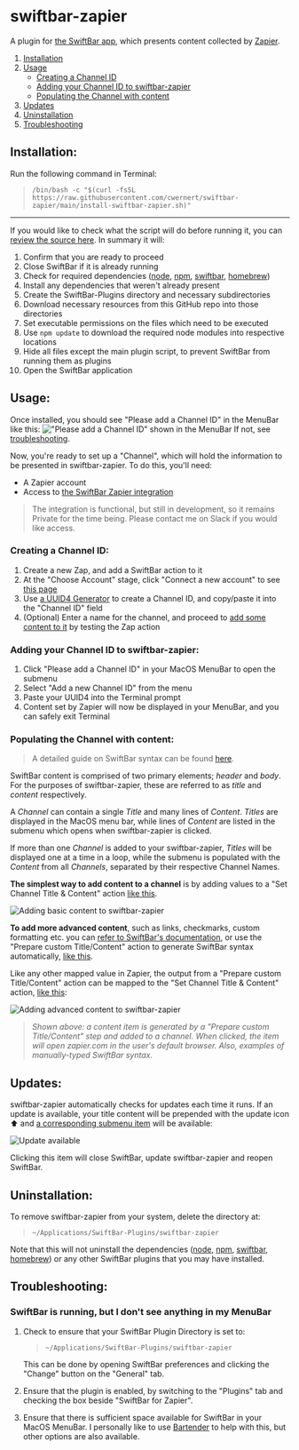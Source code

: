 # swiftbar-zapier

A plugin for [the SwiftBar app](https://swiftbar.app/), which presents content collected by [Zapier](https://zapier.com).

1. [Installation](#installation)
2. [Usage](#usage)
	- [Creating a Channel ID](#creating-a-channel-id)
	- [Adding your Channel ID to swiftbar-zapier](#adding-your-channel-id-to-swiftbar-zapier)
	- [Populating the Channel with content](#populating-the-channel-with-content)
3. [Updates](#updates)
4. [Uninstallation](#uninstallation)
5. [Troubleshooting](#troubleshooting)

## Installation:

Run the following command in Terminal:
> `/bin/bash -c "$(curl -fsSL https://raw.githubusercontent.com/cwernert/swiftbar-zapier/main/install-swiftbar-zapier.sh)"`
---
If you would like to check what the script will do before running it, you can [review the source here](https://github.com/cwernert/swiftbar-zapier/blob/main/install-swiftbar-zapier.sh). In summary it will:

1. Confirm that you are ready to proceed
2. Close SwiftBar if it is already running
3. Check for required dependencies ([node](https://nodejs.org/en/), [npm](https://www.npmjs.com/), [swiftbar](https://github.com/swiftbar/SwiftBar/releases/tag/v1.4.3), [homebrew](https://brew.sh/))
4. Install any dependencies that weren't already present
5. Create the SwiftBar-Plugins directory and necessary subdirectories
6. Download necessary resources from this GitHub repo into those directories
7. Set executable permissions on the files which need to be executed
8. Use `npm update` to download the required node modules into respective locations
9. Hide all files except the main plugin script, to prevent SwiftBar from running them as plugins
10. Open the SwiftBar application

## Usage:

Once installed, you should see "Please add a Channel ID" in the MenuBar like this:
!["Please add a Channel ID" shown in the MenuBar](https://cdn.zappy.app/918bc8b5cd7a8a8fd20cd0052a8a0da7.png)
If not, see [troubleshooting](#troubleshooting).

Now, you're ready to set up a "Channel", which will hold the information to be presented in swiftbar-zapier. To do this, you'll need:
* A Zapier account
* Access to [the SwiftBar Zapier integration](https://zapier.com/apps/swiftbar/integrations)

> The integration is functional, but still in development, so it remains Private for the time being. Please contact me on Slack if you would like access.

### Creating a Channel ID:

1. Create a new Zap, and add a SwiftBar action to it
2. At the "Choose Account" stage, click "Connect a new account" to see [this page](https://cdn.zappy.app/e1c6eb8078583d707b2eb3b97f022284.png)
3. Use [a UUID4 Generator](https://www.uuidgenerator.net/version4) to create a Channel ID, and copy/paste it into the "Channel ID" field
4. (Optional) Enter a name for the channel, and proceed to [add some content to it](#populating-the-channel-with-content) by testing the Zap action

### Adding your Channel ID to swiftbar-zapier:

1. Click "Please add a Channel ID" in your MacOS MenuBar to open the submenu
2. Select "Add a new Channel ID" from the menu
3. Paste your UUID4 into the Terminal prompt
4. Content set by Zapier will now be displayed in your MenuBar, and you can safely exit Terminal

### Populating the Channel with content:

> A detailed guide on SwiftBar syntax can be found [here](https://github.com/swiftbar/SwiftBar/tree/v1.4.3#script-output).

SwiftBar content is comprised of two primary elements; *header* and *body*. For the purposes of swiftbar-zapier, these are referred to as *title* and *content* respectively.

A *Channel* can contain a single *Title* and many lines of *Content*. *Titles* are displayed in the MacOS menu bar, while lines of *Content* are listed in the submenu which opens when swiftbar-zapier is clicked.

If more than one *Channel* is added to your swiftbar-zapier, *Titles* will be displayed one at a time in a loop, while the submenu is populated with the *Content* from all *Channels*, separated by their respective Channel Names.

**The simplest way to add content to a channel** is by adding values to a "Set Channel Title & Content" action [like this](https://cdn.zappy.app/a881b59807e4a00ac9f2498a42fc7dd5.png).

![Adding basic content to swiftbar-zapier](https://cdn.zappy.app/a881b59807e4a00ac9f2498a42fc7dd5.png)

**To add more advanced content**, such as links, checkmarks, custom formatting etc. you can [refer to SwiftBar's documentation](https://github.com/swiftbar/SwiftBar/tree/v1.4.3#script-output), or use the "Prepare custom Title/Content" action to generate SwiftBar syntax automatically, [like this](https://cdn.zappy.app/8d618af22d1064dc7dad2431a1ba2fc7.png).

Like any other mapped value in Zapier, the output from a "Prepare custom Title/Content" action can be mapped to the "Set Channel Title & Content" action, [like this](https://cdn.zappy.app/920cce7664bbec02889868d9392267e8.png):

![Adding advanced content to swiftbar-zapier](https://cdn.zappy.app/920cce7664bbec02889868d9392267e8.png)
> *Shown above: a content item is generated by a "Prepare custom Title/Content" step and added to a channel. When clicked, the item will open zapier.com in the user's default browser. Also, examples of manually-typed SwiftBar syntax.*

## Updates:

swiftbar-zapier automatically checks for updates each time it runs. If an update is available, your title content will be prepended with the update icon ⬆️ and [a corresponding submenu item](https://cdn.zappy.app/61dbb6855cbbcc7578e800738a6ebec1.png) will be available:

![Update available](https://cdn.zappy.app/61dbb6855cbbcc7578e800738a6ebec1.png)

Clicking this item will close SwiftBar, update swiftbar-zapier and reopen SwiftBar.

## Uninstallation:

To remove swiftbar-zapier from your system, delete the directory at:
> `~/Applications/SwiftBar-Plugins/swiftbar-zapier`

Note that this will not uninstall the dependencies ([node](https://nodejs.org/en/), [npm](https://www.npmjs.com/), [swiftbar](https://github.com/swiftbar/SwiftBar/releases/tag/v1.4.3), [homebrew](https://brew.sh/)) or any other SwiftBar plugins that you may have installed.

## Troubleshooting:

### SwiftBar is running, but I don't see anything in my MenuBar
1. Check to ensure that your SwiftBar Plugin Directory is set to:
	> `~/Applications/SwiftBar-Plugins/swiftbar-zapier`

	This can be done by opening SwiftBar preferences and clicking the "Change" button on the "General" tab.

2. Ensure that the plugin is enabled, by switching to the "Plugins" tab and checking the box beside "SwiftBar for Zapier".

3. Ensure that there is sufficient space available for SwiftBar in your MacOS MenuBar. I personally like to use [Bartender](https://www.macbartender.com/) to help with this, but other options are also available.
